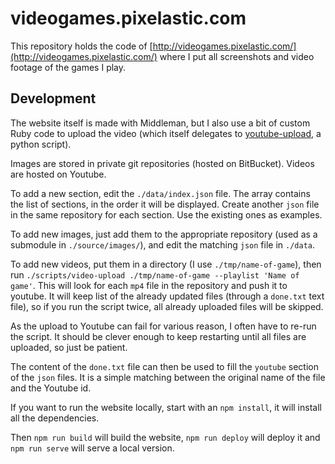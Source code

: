 # videogames.pixelastic.com

This repository holds the code of
[http://videogames.pixelastic.com/](http://videogames.pixelastic.com/) where
I put all screenshots and video footage of the games I play.

## Development

The website itself is made with Middleman, but I also use a bit of custom
Ruby code to upload the video (which itself delegates to
[youtube-upload][1], a python script).

Images are stored in private git repositories (hosted on BitBucket). Videos are
hosted on Youtube.

To add a new section, edit the `./data/index.json` file. The array contains the
list of sections, in the order it will be displayed. Create another `json` file
in the same repository for each section. Use the existing ones as examples.

To add new images, just add them to the appropriate repository (used as
a submodule in `./source/images/`), and edit the matching `json` file in
`./data`.

To add new videos, put them in a directory (I use `./tmp/name-of-game`), then
run `./scripts/video-upload ./tmp/name-of-game --playlist 'Name of game'`. This
will look for each `mp4` file in the repository and push it to youtube. It will
keep list of the already updated files (through a `done.txt` text file), so if
you run the script twice, all already uploaded files will be skipped.

As the upload to Youtube can fail for various reason, I often have to re-run the
script. It should be clever enough to keep restarting until all files are
uploaded, so just be patient.

The content of the `done.txt` file can then be used to fill the `youtube`
section of the `json` files. It is a simple matching between the original name
of the file and the Youtube id.

If you want to run the website locally, start with an `npm install`, it will
install all the dependencies.

Then `npm run build` will build the website, `npm run deploy` will deploy it and
`npm run serve` will serve a local version.

[1]: https://github.com/tokland/youtube-upload

